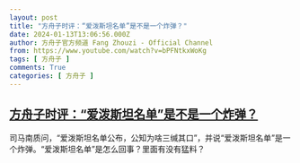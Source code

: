 ```yaml
---
layout: post
title: "方舟子时评：“爱泼斯坦名单”是不是一个炸弹？"
date: 2024-01-13T13:06:56.000Z
author: 方舟子官方频道 Fang Zhouzi - Official Channel
from: https://www.youtube.com/watch?v=bPFNtkxWoKg
tags: [ 方舟子 ]
comments: True
categories: [ 方舟子 ]
---
```

<!--1705151216000-->
[方舟子时评：“爱泼斯坦名单”是不是一个炸弹？](https://www.youtube.com/watch?v=bPFNtkxWoKg)
------

<div>
司马南质问，“爱泼斯坦名单公布，公知为啥三缄其口”，并说“爱泼斯坦名单”是一个炸弹。“爱泼斯坦名单”是怎么回事？里面有没有猛料？
</div>
